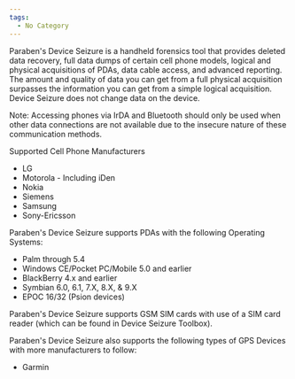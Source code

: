 ```yaml
---
tags:
  - No Category
---
```

Paraben's Device Seizure is a handheld forensics tool that provides
deleted data recovery, full data dumps of certain cell phone models,
logical and physical acquisitions of PDAs, data cable access, and
advanced reporting. The amount and quality of data you can get from a
full physical acquisition surpasses the information you can get from a
simple logical acquisition. Device Seizure does not change data on the
device.

Note: Accessing phones via IrDA and Bluetooth should only be used when
other data connections are not available due to the insecure nature of
these communication methods.

Supported Cell Phone Manufacturers

- LG
- Motorola - Including iDen
- Nokia
- Siemens
- Samsung
- Sony-Ericsson

Paraben's Device Seizure supports PDAs with the following Operating
Systems:

- Palm through 5.4
- Windows CE/Pocket PC/Mobile 5.0 and earlier
- BlackBerry 4.x and earlier
- Symbian 6.0, 6.1, 7.X, 8.X, & 9.X
- EPOC 16/32 (Psion devices)

Paraben's Device Seizure supports GSM SIM cards with use of a SIM card
reader (which can be found in Device Seizure Toolbox).

Paraben's Device Seizure also supports the following types of GPS
Devices with more manufacturers to follow:

- Garmin